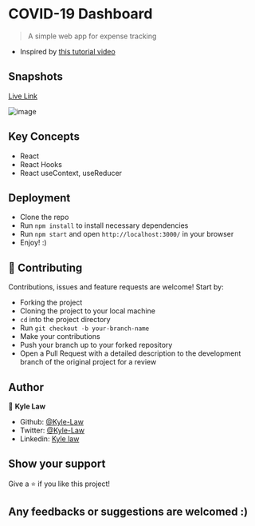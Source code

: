 # COVID-19 Dashboard

> A simple web app for expense tracking

- Inspired by [this tutorial video](https://www.youtube.com/watch?v=XuFDcZABiDQ)

## Snapshots

[Live Link]()

![image](https://user-images.githubusercontent.com/55923773/87870495-268cbd80-c9db-11ea-8fda-2a418a97cdfc.png)

## Key Concepts

- React
- React Hooks
- React useContext, useReducer

## Deployment

- Clone the repo
- Run `npm install` to install necessary dependencies
- Run `npm start` and open `http://localhost:3000/` in your browser
- Enjoy! :)

## 🤝 Contributing

Contributions, issues and feature requests are welcome! Start by:

- Forking the project
- Cloning the project to your local machine
- `cd` into the project directory
- Run `git checkout -b your-branch-name`
- Make your contributions
- Push your branch up to your forked repository
- Open a Pull Request with a detailed description to the development branch of the original project for a review

## Author

👤 **Kyle Law**

- Github: [@Kyle-Law](https://github.com/Kyle-Law)
- Twitter: [@Kyle-Law](https://twitter.com/ZhunKhing)
- Linkedin: [Kyle law](https://www.linkedin.com/in/kyle-lawzhunkhing/)

## Show your support

Give a ⭐️ if you like this project!

## Any feedbacks or suggestions are welcomed :)
